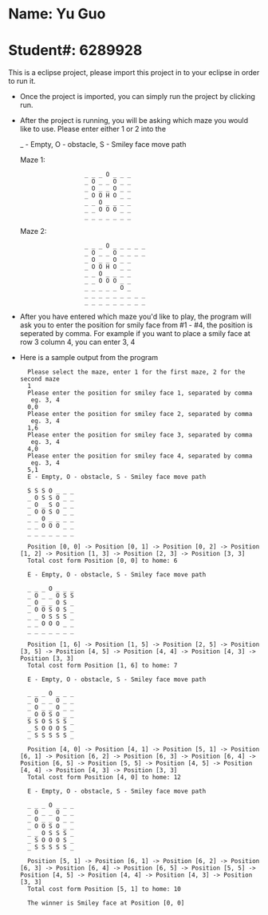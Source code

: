 # Name: Yu Guo
# Student#: 6289928

This is a eclipse project, please import this project in to your eclipse in order to run it.

- Once the project is imported, you can simply run the project by clicking run.

- After the project is running, you will be asking which maze you would like to use. Please enter either 1 or 2 into the 

    _ - Empty, O - obstacle, S - Smiley face move path

    Maze 1:
    
                        _ _ _ O _ _ _
                        _ O _ _ O _ _
                        _ O _ _ O _ _ 
                        _ O O H O _ _ 
                        _ _ O _ _ _ _ 
                        _ _ O O O _ _ 
                        _ _ _ _ _ _ _ 
                        
    Maze 2:
    
                        _ _ _ O _ _ _ _ _ 
                        _ O _ _ O _ _ _ _ 
                        _ O _ _ O _ _ 
                        _ O O H O _ _ 
                        _ _ O _ _ _ _ 
                        _ _ O O O _ _ 
                        _ _ _ _ _ O _ 
                        _ _ _ _ _ _ _ _ _ 
                        _ _ _ _ _ _ _ _ _ 
                        

- After you have entered which maze you'd like to play, the program will ask you to enter the position for smily face from #1 - #4, the position is seperated by comma. For example if you want to place a smily face at row 3 column 4, you can enter 3, 4

- Here is a sample output from the program

        Please select the maze, enter 1 for the first maze, 2 for the second maze
        1
        Please enter the position for smiley face 1, separated by comma
         eg. 3, 4
        0,0
        Please enter the position for smiley face 2, separated by comma
         eg. 3, 4
        1,6
        Please enter the position for smiley face 3, separated by comma
         eg. 3, 4
        4,0
        Please enter the position for smiley face 4, separated by comma
         eg. 3, 4
        5,1
        E - Empty, O - obstacle, S - Smiley face move path 

        S S S O _ _ _ 
        _ O S S O _ _ 
        _ O _ S O _ _ 
        _ O O S O _ _ 
        _ _ O _ _ _ _ 
        _ _ O O O _ _ 
        _ _ _ _ _ _ _ 

        Position [0, 0] -> Position [0, 1] -> Position [0, 2] -> Position [1, 2] -> Position [1, 3] -> Position [2, 3] -> Position [3, 3]
        Total cost form Position [0, 0] to home: 6

        E - Empty, O - obstacle, S - Smiley face move path 

        _ _ _ O _ _ _ 
        _ O _ _ O S S 
        _ O _ _ O S _ 
        _ O O S O S _ 
        _ _ O S S S _ 
        _ _ O O O _ _ 
        _ _ _ _ _ _ _ 

        Position [1, 6] -> Position [1, 5] -> Position [2, 5] -> Position [3, 5] -> Position [4, 5] -> Position [4, 4] -> Position [4, 3] -> Position [3, 3]
        Total cost form Position [1, 6] to home: 7

        E - Empty, O - obstacle, S - Smiley face move path 

        _ _ _ O _ _ _ 
        _ O _ _ O _ _ 
        _ O _ _ O _ _ 
        _ O O S O _ _ 
        S S O S S S _ 
        _ S O O O S _ 
        _ S S S S S _ 

        Position [4, 0] -> Position [4, 1] -> Position [5, 1] -> Position [6, 1] -> Position [6, 2] -> Position [6, 3] -> Position [6, 4] -> Position [6, 5] -> Position [5, 5] -> Position [4, 5] -> Position [4, 4] -> Position [4, 3] -> Position [3, 3]
        Total cost form Position [4, 0] to home: 12

        E - Empty, O - obstacle, S - Smiley face move path 

        _ _ _ O _ _ _ 
        _ O _ _ O _ _ 
        _ O _ _ O _ _ 
        _ O O S O _ _ 
        _ _ O S S S _ 
        _ S O O O S _ 
        _ S S S S S _ 

        Position [5, 1] -> Position [6, 1] -> Position [6, 2] -> Position [6, 3] -> Position [6, 4] -> Position [6, 5] -> Position [5, 5] -> Position [4, 5] -> Position [4, 4] -> Position [4, 3] -> Position [3, 3]
        Total cost form Position [5, 1] to home: 10

        The winner is Smiley face at Position [0, 0]
